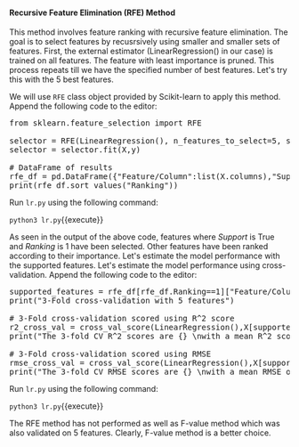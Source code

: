 #### Recursive Feature Elimination (RFE) Method
This method involves feature ranking with recursive feature elimination. The goal is to select features by recusrsively using smaller and smaller sets of features. First, the external estimator (LinearRegression() in our case) is trained on all features. The feature with least importance is pruned. This process repeats till we have the specified number of best features. Let's try this with the 5 best features.

We will use `RFE` class object provided by Scikit-learn to apply this method. Append the following code to the editor:

<pre class="file" data-filename="lr.py" data-target="append">
from sklearn.feature_selection import RFE

selector = RFE(LinearRegression(), n_features_to_select=5, step=1, verbose=1)
selector = selector.fit(X,y)

# DataFrame of results
rfe_df = pd.DataFrame({"Feature/Column":list(X.columns),"Support":selector.support_,"Ranking":selector.ranking_})
print(rfe_df.sort_values("Ranking"))
</pre>

Run `lr.py` using the following command:

`python3 lr.py`{{execute}}

As seen in the output of the above code, features where *Support* is True and *Ranking* is 1 have been selected. Other features have been ranked according to their importance. Let's estimate the model performance with the supported features. Let's estimate the model performance using cross-validation. Append the following code to the editor:

<pre class="file" data-filename="lr.py" data-target="append">
supported_features = rfe_df[rfe_df.Ranking==1]["Feature/Column"].tolist()
print("3-Fold cross-validation with 5 features")

# 3-Fold cross-validation scored using R^2 score
r2_cross_val = cross_val_score(LinearRegression(),X[supported_features],y,cv=3,scoring="r2")
print("The 3-fold CV R^2 scores are {} \nwith a mean R^2 score of {:.4f}".format(r2_cross_val,np.mean(r2_cross_val)))

# 3-Fold cross-validation scored using RMSE
rmse_cross_val = cross_val_score(LinearRegression(),X[supported_features],y,cv=3,scoring="neg_root_mean_squared_error")
print("The 3-fold CV RMSE scores are {} \nwith a mean RMSE of {:.4f}".format([-i for i in rmse_cross_val],-np.mean(rmse_cross_val)))
</pre>

Run `lr.py` using the following command:

`python3 lr.py`{{execute}}

The RFE method has not performed as well as F-value method which was also validated on 5 features. Clearly, F-value method is a better choice.
